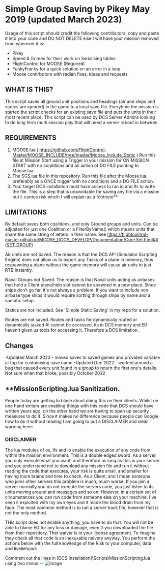 # Simple Group Saving by Pikey May 2019 (updated March 2023)

Usage of this script should credit the following contributors, copy and paste it into your code and DO NOT DELETE else I will have your mission removed from wherever it is:

- Pikey
- Speed & Grimes for their work on Serialising tables
- FlightControl for MOOSE (Required)
- FunkyFranky for a quick solution on an error in a loop
- Moose contirbutors with radian fixes, ideas and requests
 
## WHAT IS THIS?

This script saves all ground unit positions and headings (air and ships and statics are ignored) in the game to a local save file. Everytime the mission is started the script checks for an existing save file and puts the units in their most recent place. This script can be used by DCS Server Admins looking to do long term multi session play that will need a server reboot in between.
 
## REQUIREMENTS

1. MOOSE.lua ( https://github.com/FlightControl-Master/MOOSE_INCLUDE/tree/master/Moose_Include_Static ) Run this file at Mission Start using a Trigger in your mission for ON MISSION START with no conditions and an action of DO FILE pointing to Moose.lua
2. The SGS.lua file in this repository. Run this file after the Moose.lua, preferably as a ONCE trigger with no conditions and a DO FILE action. 
3. Your target DCS installation must have access to run io and lfs to write the file. This is a step that is unavoidable for saving any file via a mission but it carries risk whcih I will explain as a footnote**

## LIMITATIONS

By default saves both coalitions, and only Ground groups and units. Can be adjusted for just one Coalition or a FilterByName() which means units that share the same string of letters in their name.
See https://flightcontrol-master.github.io/MOOSE_DOCS_DEVELOP/Documentation/Core.Set.html##(SET_GROUP)

Air units are not Saved. The reason is that the DCS API (Simulator Scripting Engine) does not allow us to export any Tasks of a plane in memory, thus respawning a plane without the game memory will cause air units to just RTB instantly.

Naval Groups not Saved. The reason is that Naval units acting as airbases that hold a Client plane/helo slot cannot be spawned in a new place. Since ships don't go far, it's not always a problem. If you want to include non airbase type ships it would require sorting through ships by name and a specific setup.

Statics are not included. See 'Simple Static Saving' in my repo for a solution.

Routes are not saved. Routes and tasks for dynamically routed or dynamically tasked AI cannot be accessed, its in DCS memory and ED haven't given us tools for accessing it. Therefore a DCS limitation.

## Changes
-Updated March 2023 - moved saves to saved games and provided variable at top for customising save name
-Updated Dec 2022 - worked around a bug that caused every unit found in a group to return the first one's details. Not sure when that broke, possibly October 2022

## **MissionScripting.lua Sanitization.
People today are getting to blasé about doing this on their clients. Whilst on one hand writers are enabling things with this code that DCS should have written years ago, on the other hand we are having to open up security measures to do it. Since it makes no difference because people can Google how to do it without reading I am going to put a DISCLAIMER and clear warning here:

### DISCLAIMER
The lua modules of os, lfs and io enable the execution of any code from within the mission environment. This is a double edged sword. As a server, you only execute what you want, and therefore as long as this is your server and you understand not to download any mission file and run it without reading the code that executes, your risk is quite small, and smaller for having more brains and time to check. 
As a Client, and I mean someone who joins other servers this problem is much, much worse. If you join a server normally you do not execute the servers code, you just listen to its units moving around and messages and so on. However, in a certain set of circumstances you can run code from someone else on your machine. I've seen it exploited with my own eyes and it made the blood drain from my face. The most common method is to run a server track file, however that is not the only method.

THis script does not enable anything, you have to do that. You will not be able to blame ED for any loss or damage, even if you downloaded the file from their repository. That waiver is in your license agreement. To imagine they check all that code is an inexusable naivety anyway. You perform the actions below with the full knowledge of the Risk to your computer, data and liveliehood:

Comment out the lines in [DCS Installation]\Scripts\MissionScripting.lua using two minus -- 
![image](https://user-images.githubusercontent.com/22999891/226926947-3989c324-0ef7-4d05-9413-c87adf281da1.png)
